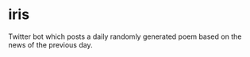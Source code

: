 # iris
Twitter bot which posts a daily randomly generated poem based on the news of the previous day.
